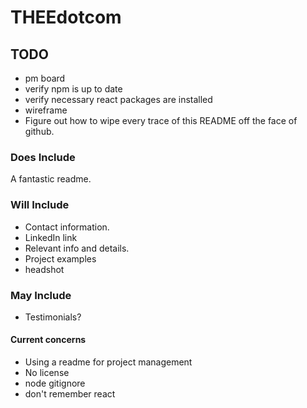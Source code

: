 # THEEdotcom

## TODO

- pm board
- verify npm is up to date
- verify necessary react packages are installed
- wireframe
- Figure out how to wipe every trace of this README off the face of github.

### Does Include

A fantastic readme.

### Will Include

- Contact information.
- LinkedIn link
- Relevant info and details.
- Project examples
- headshot

### May Include

- Testimonials?

#### Current concerns

- Using a readme for project management
- No license
- node gitignore
- don't remember react
